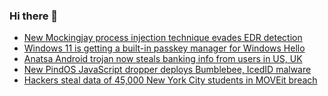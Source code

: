 ### Hi there 👋

<!--START_SECTION:feed-->
* [New Mockingjay process injection technique evades EDR detection](https://www.bleepingcomputer.com/news/security/new-mockingjay-process-injection-technique-evades-edr-detection/)
* [Windows 11 is getting a built-in passkey manager for Windows Hello](https://www.bleepingcomputer.com/news/microsoft/windows-11-is-getting-a-built-in-passkey-manager-for-windows-hello/)
* [Anatsa Android trojan now steals banking info from users in US, UK](https://www.bleepingcomputer.com/news/security/anatsa-android-trojan-now-steals-banking-info-from-users-in-us-uk/)
* [New PindOS JavaScript dropper deploys Bumblebee, IcedID malware](https://www.bleepingcomputer.com/news/security/new-pindos-javascript-dropper-deploys-bumblebee-icedid-malware/)
* [Hackers steal data of 45,000 New York City students in MOVEit breach](https://www.bleepingcomputer.com/news/security/hackers-steal-data-of-45-000-new-york-city-students-in-moveit-breach/)
<!--END_SECTION:feed-->

<!--
**frankenk/frankenk** is a ✨ _special_ ✨ repository because its `README.md` (this file) appears on your GitHub profile.

Here are some ideas to get you started:

- 🔭 I’m currently working on ...
- 🌱 I’m currently learning ...
- 👯 I’m looking to collaborate on ...
- 🤔 I’m looking for help with ...
- 💬 Ask me about ...
- 📫 How to reach me: ...
- 😄 Pronouns: ...
- ⚡ Fun fact: ...
-->



